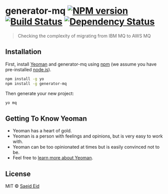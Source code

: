 # generator-mq [![NPM version][npm-image]][npm-url] [![Build Status][travis-image]][travis-url] [![Dependency Status][daviddm-image]][daviddm-url]
> Checking the complexity of migrating from IBM MQ to AWS MQ

## Installation

First, install [Yeoman](http://yeoman.io) and generator-mq using [npm](https://www.npmjs.com/) (we assume you have pre-installed [node.js](https://nodejs.org/)).

```bash
npm install -g yo
npm install -g generator-mq
```

Then generate your new project:

```bash
yo mq
```

## Getting To Know Yeoman

 * Yeoman has a heart of gold.
 * Yeoman is a person with feelings and opinions, but is very easy to work with.
 * Yeoman can be too opinionated at times but is easily convinced not to be.
 * Feel free to [learn more about Yeoman](http://yeoman.io/).

## License

MIT © [Saeid Eid](www.example.com)


[npm-image]: https://badge.fury.io/js/generator-mq.svg
[npm-url]: https://npmjs.org/package/generator-mq
[travis-image]: https://travis-ci.org/SaeidEid/generator-mq.svg?branch=master
[travis-url]: https://travis-ci.org/SaeidEid/generator-mq
[daviddm-image]: https://david-dm.org/SaeidEid/generator-mq.svg?theme=shields.io
[daviddm-url]: https://david-dm.org/SaeidEid/generator-mq
